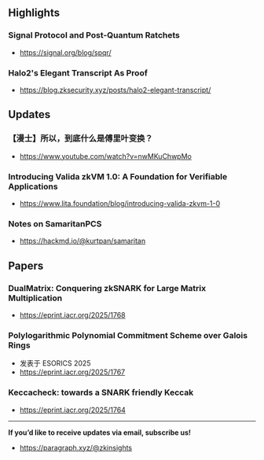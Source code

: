## Highlights
### Signal Protocol and Post-Quantum Ratchets
- <https://signal.org/blog/spqr/>
### Halo2's Elegant Transcript As Proof
- <https://blog.zksecurity.xyz/posts/halo2-elegant-transcript/>
## Updates
### 【漫士】所以，到底什么是傅里叶变换？
- <https://www.youtube.com/watch?v=nwMKuChwpMo>
### Introducing Valida zkVM 1.0: A Foundation for Verifiable Applications
- <https://www.lita.foundation/blog/introducing-valida-zkvm-1-0>
### Notes on SamaritanPCS
- <https://hackmd.io/@kurtpan/samaritan>

## Papers
### DualMatrix: Conquering zkSNARK for Large Matrix Multiplication
- <https://eprint.iacr.org/2025/1768>

### Polylogarithmic Polynomial Commitment Scheme over Galois Rings
- 发表于 ESORICS 2025
- <https://eprint.iacr.org/2025/1767>

### Keccacheck: towards a SNARK friendly Keccak
- <https://eprint.iacr.org/2025/1764>

---
**If you’d like to receive updates via email, subscribe us!**

- <https://paragraph.xyz/@zkinsights>
